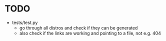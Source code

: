 # TODO

- tests/test.py
	- go through all distros and check if they can be generated
	- also check if the links are working and pointing to a file, not e.g. 404

